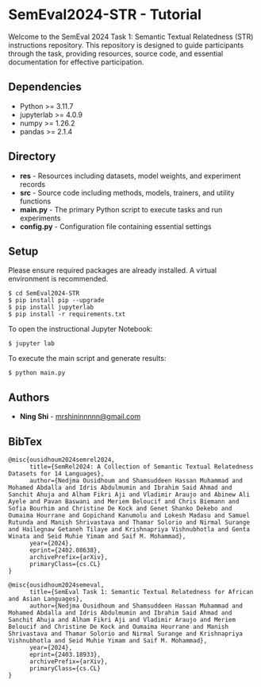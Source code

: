 # SemEval2024-STR - Tutorial
Welcome to the SemEval 2024 Task 1: Semantic Textual Relatedness (STR) instructions repository. This repository is designed to guide participants through the task, providing resources, source code, and essential documentation for effective participation.

## Dependencies
+ Python >= 3.11.7
+ jupyterlab >= 4.0.9
+ numpy >= 1.26.2
+ pandas >= 2.1.4

## Directory
+ **res** - Resources including datasets, model weights, and experiment records
+ **src** - Source code including methods, models, trainers, and utility functions
+ **main.py** - The primary Python script to execute tasks and run experiments
+ **config.py** - Configuration file containing essential settings

## Setup
Please ensure required packages are already installed. A virtual environment is recommended.
```
$ cd SemEval2024-STR
$ pip install pip --upgrade
$ pip install jupyterlab
$ pip install -r requirements.txt
```
To open the instructional Jupyter Notebook:
```
$ jupyter lab
```
To execute the main script and generate results:
```
$ python main.py
```

## Authors
* **Ning Shi** - mrshininnnnn@gmail.com

## BibTex
```
@misc{ousidhoum2024semrel2024,
      title={SemRel2024: A Collection of Semantic Textual Relatedness Datasets for 14 Languages}, 
      author={Nedjma Ousidhoum and Shamsuddeen Hassan Muhammad and Mohamed Abdalla and Idris Abdulmumin and Ibrahim Said Ahmad and Sanchit Ahuja and Alham Fikri Aji and Vladimir Araujo and Abinew Ali Ayele and Pavan Baswani and Meriem Beloucif and Chris Biemann and Sofia Bourhim and Christine De Kock and Genet Shanko Dekebo and Oumaima Hourrane and Gopichand Kanumolu and Lokesh Madasu and Samuel Rutunda and Manish Shrivastava and Thamar Solorio and Nirmal Surange and Hailegnaw Getaneh Tilaye and Krishnapriya Vishnubhotla and Genta Winata and Seid Muhie Yimam and Saif M. Mohammad},
      year={2024},
      eprint={2402.08638},
      archivePrefix={arXiv},
      primaryClass={cs.CL}
}

@misc{ousidhoum2024semeval,
      title={SemEval Task 1: Semantic Textual Relatedness for African and Asian Languages}, 
      author={Nedjma Ousidhoum and Shamsuddeen Hassan Muhammad and Mohamed Abdalla and Idris Abdulmumin and Ibrahim Said Ahmad and Sanchit Ahuja and Alham Fikri Aji and Vladimir Araujo and Meriem Beloucif and Christine De Kock and Oumaima Hourrane and Manish Shrivastava and Thamar Solorio and Nirmal Surange and Krishnapriya Vishnubhotla and Seid Muhie Yimam and Saif M. Mohammad},
      year={2024},
      eprint={2403.18933},
      archivePrefix={arXiv},
      primaryClass={cs.CL}
}
```